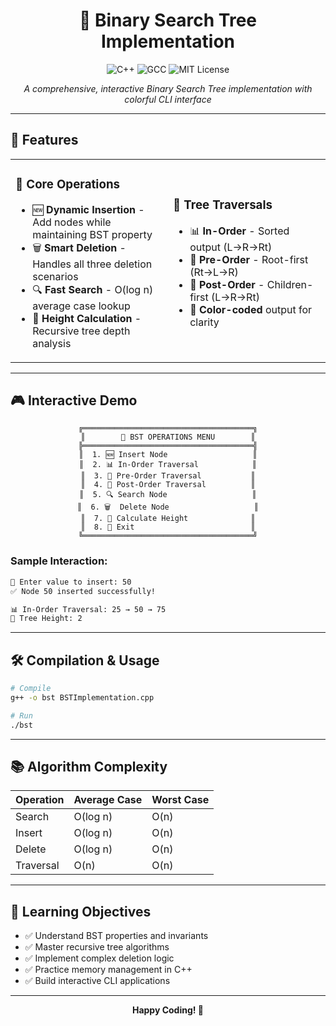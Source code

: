 <div align="center">

# 🌳 Binary Search Tree Implementation

<p>
  <img src="https://img.shields.io/badge/Language-C%2B%2B-00599C?style=for-the-badge&logo=cplusplus&logoColor=white" alt="C++">
  <img src="https://img.shields.io/badge/Compiler-GCC-A42E2B?style=for-the-badge&logo=gnu&logoColor=white" alt="GCC">
  <img src="https://img.shields.io/badge/License-MIT-green?style=for-the-badge" alt="MIT License">
</p>

*A comprehensive, interactive Binary Search Tree implementation with colorful CLI interface*

</div>

---

## 🚀 Features

<table>
<tr>
<td width="50%">

### 🔧 Core Operations
- 🆕 **Dynamic Insertion** - Add nodes while maintaining BST property
- 🗑️ **Smart Deletion** - Handles all three deletion scenarios
- 🔍 **Fast Search** - O(log n) average case lookup
- 📏 **Height Calculation** - Recursive tree depth analysis

</td>
<td width="50%">

### 🌲 Tree Traversals
- 📊 **In-Order** - Sorted output (L→R→Rt)
- 🎯 **Pre-Order** - Root-first (Rt→L→R)
- 🔄 **Post-Order** - Children-first (L→R→Rt)
- 🎨 **Color-coded** output for clarity

</td>
</tr>
</table>

---

## 🎮 Interactive Demo

<div align="center">

```
╔══════════════════════════════════════╗
║        🌳 BST OPERATIONS MENU        ║
╠══════════════════════════════════════╣
║  1. 🆕 Insert Node                   ║
║  2. 📊 In-Order Traversal            ║
║  3. 🎯 Pre-Order Traversal           ║
║  4. 🔄 Post-Order Traversal          ║
║  5. 🔍 Search Node                   ║
║  6. 🗑️  Delete Node                   ║
║  7. 📏 Calculate Height              ║
║  8. 🚪 Exit                          ║
╚══════════════════════════════════════╝
```

</div>

### Sample Interaction:
```bash
🌳 Enter value to insert: 50
✅ Node 50 inserted successfully!

📊 In-Order Traversal: 25 → 50 → 75
📏 Tree Height: 2
```

---

## 🛠️ Compilation & Usage

```bash
# Compile
g++ -o bst BSTImplementation.cpp

# Run
./bst
```

---

## 📚 Algorithm Complexity

| Operation | Average Case | Worst Case |
|-----------|-------------|------------|
| Search    | O(log n)    | O(n)       |
| Insert    | O(log n)    | O(n)       |
| Delete    | O(log n)    | O(n)       |
| Traversal | O(n)        | O(n)       |

---

## 🎯 Learning Objectives

- ✅ Understand BST properties and invariants
- ✅ Master recursive tree algorithms
- ✅ Implement complex deletion logic
- ✅ Practice memory management in C++
- ✅ Build interactive CLI applications

---

<div align="center">

**Happy Coding! 🚀**

</div>